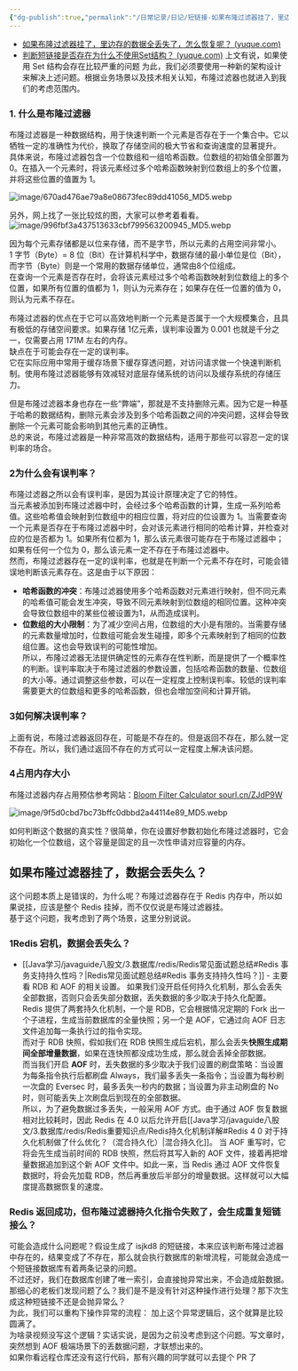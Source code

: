 ```yaml
---
{"dg-publish":true,"permalink":"/日常记录/日记/短链接-如果布隆过滤器挂了，里边存的数据全丢失了，怎么恢复呢？/"}
---
```


- [如果布隆过滤器挂了，里边存的数据全丢失了，怎么恢复呢？ (yuque.com)](https://www.yuque.com/magestack/shortlink/bti8re86lpo4s80x)
- [判断短链接是否存在为什么不使用Set结构？ (yuque.com)](https://www.yuque.com/magestack/shortlink/phmyy2gwzqbiiimm)
上文有说，如果使用 Set 结构会存在比较严重的问题
为此，我们必须要使用一种新的架构设计来解决上述问题。根据业务场景以及技术相关认知，布隆过滤器也就进入到我们的考虑范围内。  

### 1. 什么是布隆过滤器  
布隆过滤器是一种数据结构，用于快速判断一个元素是否存在于一个集合中。它以牺牲一定的准确性为代价，换取了存储空间的极大节省和查询速度的显著提升。  
具体来说，布隆过滤器包含一个位数组和一组哈希函数。位数组的初始值全部置为 0。在插入一个元素时，将该元素经过多个哈希函数映射到位数组上的多个位置，并将这些位置的值置为 1。  

![image/670ad476ae79a8e08673fec89dd41056_MD5.webp](/img/user/image/670ad476ae79a8e08673fec89dd41056_MD5.webp)

  
另外，网上找了一张比较炫的图，大家可以参考着看看。
![image/996fbf3a437513633cbf799563200945_MD5.webp](/img/user/image/996fbf3a437513633cbf799563200945_MD5.webp)

  
  
因为每个元素存储都是以位来存储，而不是字节，所以元素的占用空间非常小。  
1 字节（Byte）= 8 位（Bit）在计算机科学中，数据存储的最小单位是位（Bit），而字节（Byte）则是一个常用的数据存储单位，通常由8个位组成。  
在查询一个元素是否存在时，会将该元素经过多个哈希函数映射到位数组上的多个位置，如果所有位置的值都为 1，则认为元素存在；如果存在任一位置的值为 0，则认为元素不存在。  
  
布隆过滤器的优点在于它可以高效地判断一个元素是否属于一个大规模集合，且具有极低的存储空间要求。如果存储 1亿元素，误判率设置为 0.001 也就是千分之一，仅需要占用 171M 左右的内存。  
缺点在于可能会存在一定的误判率。  
它在实际应用中常用于缓存场景下缓存穿透问题，对访问请求做一个快速判断机制。使用布隆过滤器能够有效减轻对底层存储系统的访问以及缓存系统的存储压力。  
  
但是布隆过滤器本身也存在一些“弊端”，那就是不支持删除元素。因为它是一种基于哈希的数据结构，删除元素会涉及到多个哈希函数之间的冲突问题，这样会导致删除一个元素可能会影响到其他元素的正确性。  
总的来说，布隆过滤器是一种非常高效的数据结构，适用于那些可以容忍一定的误判率的场合。  

### 2为什么会有误判率？  
布隆过滤器之所以会有误判率，是因为其设计原理决定了它的特性。  
当元素被添加到布隆过滤器中时，会经过多个哈希函数的计算，生成一系列哈希值。这些哈希值会映射到位数组中的相应位置，将对应的位设置为 1。当需要查询一个元素是否存在于布隆过滤器中时，会对该元素进行相同的哈希计算，并检查对应的位是否都为 1。如果所有位都为 1，那么该元素很可能存在于布隆过滤器中；如果有任何一个位为 0，那么该元素一定不存在于布隆过滤器中。  
然而，布隆过滤器存在一定的误判率，也就是在判断一个元素不存在时，可能会错误地判断该元素存在。这是由于以下原因：  
- **哈希函数的冲突**：布隆过滤器使用多个哈希函数对元素进行映射，但不同元素的哈希值可能会发生冲突，导致不同元素映射到位数组的相同位置。这种冲突会导致位数组中的某些位被设置为1，从而造成误判。  
- **位数组的大小限制**：为了减少空间占用，位数组的大小是有限的。当需要存储的元素数量增加时，位数组可能会发生碰撞，即多个元素映射到了相同的位数组位置。这也会导致误判的可能性增加。  
所以，布隆过滤器无法提供确定性的元素存在性判断，而是提供了一个概率性的判断。误判率取决于布隆过滤器的参数设置，包括哈希函数的数量、位数组的大小等。通过调整这些参数，可以在一定程度上控制误判率。较低的误判率需要更大的位数组和更多的哈希函数，但也会增加空间和计算开销。  

### 3如何解决误判率？  
上面有说，布隆过滤器返回存在，可能是不存在的。但是返回不存在，那么就一定不存在。所以，我们通过返回不存在的方式可以一定程度上解决该问题。  

### 4占用内存大小  
布隆过滤器内存占用预估参考网站：[Bloom Filter Calculator sourl.cn/ZJdP9W](https://krisives.github.io/bloom-calculator/)  

![image/9f5d0cbd7bc73bffc0dbbd2a44114e89_MD5.webp](/img/user/image/9f5d0cbd7bc73bffc0dbbd2a44114e89_MD5.webp)

如何判断这个数据的真实性？很简单，你在设置好参数初始化布隆过滤器时，它会初始化一个位数组，这个容量是固定的且一次性申请对应容量的内存。  
  

## 如果布隆过滤器挂了，数据会丢失么？  
这个问题本质上是错误的，为什么呢？布隆过滤器存在于 Redis 内存中，所以如果说挂，应该是整个 Redis 挂掉，而不仅仅说是布隆过滤器挂。  
基于这个问题，我考虑到了两个场景，这里分别说说。  

### 1Redis 宕机，数据会丢失么？  
- [[Java学习/javaguide八股文/3.数据库/redis/Redis常见面试题总结#Redis 事务支持持久性吗？\|Redis常见面试题总结#Redis 事务支持持久性吗？]] - 主要看 RDB 和 AOF 的相关设置。
如果我们没开启任何持久化机制，那么会丢失全部数据，否则只会丢失部分数据，丢失数据的多少取决于持久化配置。  
Redis 提供了两套持久化机制，一个是 RDB，它会根据情况定期的 Fork 出一个子进程，生成当前数据库的全量快照；另一个是 AOF，它通过向 AOF 日志文件追加每一条执行过的指令实现。  
而对于 RDB 快照，假如我们在 RDB 快照生成后宕机，那么会丢失**快照生成期间全部增量数据**，如果在连快照都没成功生成，那么就会丢掉全部数据。  
而当我们开启 **AOF** 时，丢失数据的多少取决于我们设置的刷盘策略：当设置为每条指令执行后都刷盘 Always，我们最多丢失一条指令；当设置为每秒刷一次盘的 Eversec 时，最多丢失一秒内的数据；当设置为非主动刷盘的 No 时，则可能丢失上次刷盘后到现在的全部数据。  
所以，为了避免数据过多丢失，一般采用 AOF 方式。由于通过 AOF 恢复数据相对比较耗时，因此 Redis 在 4.0 以后允许开启[[Java学习/javaguide八股文/3.数据库/redis/Redis重要知识点/Redis持久化机制详解#Redis 4 0 对于持久化机制做了什么优化？（混合持久化）\|混合持久化]]。
当 AOF 重写时，它将会先生成当前时间的 RDB 快照，然后将其写入新的 AOF 文件，接着再把增量数据追加到这个新 AOF 文件中。如此一来，当 Redis 通过 AOF 文件恢复数据时，将会先加载 RDB，然后再重放后半部分的增量数据。这样就可以大幅度提高数据恢复的速度。

### Redis 返回成功，但布隆过滤器持久化指令失败了，会生成重复短链接么？
可能会造成什么问题呢？假设生成了 isjkd8 的短链接，本来应该判断布隆过滤器中存在的，结果变成了不存在，那么就会执行数据库的新增流程，可能就会造成一个短链接数据库有着两条记录的问题。  
不过还好，我们在数据库创建了唯一索引，会直接抛异常出来，不会造成脏数据。  
那细心的老板们发现问题了么？我们是不是没有针对这种操作进行处理？那下次生成这种短链接不还是会抛异常么？  
为此，我们可以重构下操作异常的流程：
加上这个异常逻辑后，这个就算是比较圆满了。  
为啥录视频没写这个逻辑？实话实说，是因为之前没考虑到这个问题。写文章时，突然想到 AOF 极端场景下的丢数据问题，才联想出来的。  
如果你看远程仓库还没有这行代码，那有兴趣的同学就可以去提个 PR 了